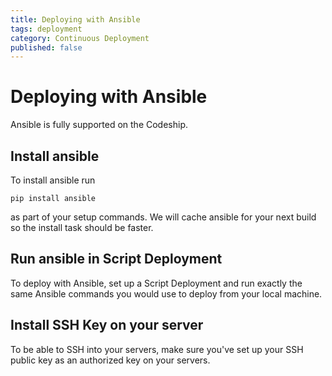 ```yaml
---
title: Deploying with Ansible
tags: deployment
category: Continuous Deployment
published: false
---
```


# Deploying with Ansible

Ansible is fully supported on the Codeship.

## Install ansible
To install ansible run

~~~shell
pip install ansible
~~~

as part of your setup commands. We will cache ansible for your next build so the install task should be faster.

## Run ansible in Script Deployment
To deploy with Ansible, set up a Script Deployment and run exactly the same Ansible commands you would use to deploy from your local machine.

## Install SSH Key on your server
To be able to SSH into your servers, make sure you've set up your SSH public key as an authorized key on your servers.
